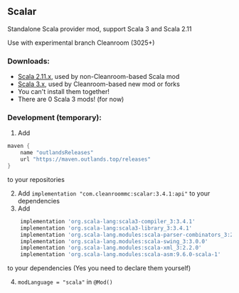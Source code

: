 ## Scalar

Standalone Scala provider mod, support Scala 3 and Scala 2.11

Use with experimental branch Cleanroom (3025+) 

### Downloads:

- [Scala 2.11.x](https://github.com/CleanroomMC/Scalar/releases/tag/2.11.12), used by non-Cleanroom-based Scala mod
- [Scala 3.x](https://github.com/CleanroomMC/Scalar/releases/tag/3.4.1), used by Cleanroom-based new mod or forks
- You can't install them together!
- There are 0 Scala 3 mods! (for now)

### Development (temporary):

1. Add 
```groovy
maven {
    name "outlandsReleases"
    url "https://maven.outlands.top/releases"
}
```
to your repositories

2. Add `implementation "com.cleanroommc:scalar:3.4.1:api"` to your dependencies
3. Add
```groovy
    implementation 'org.scala-lang:scala3-compiler_3:3.4.1'
    implementation 'org.scala-lang:scala3-library_3:3.4.1'
    implementation 'org.scala-lang.modules:scala-parser-combinators_3:2.3.0'
    implementation 'org.scala-lang.modules:scala-swing_3:3.0.0'
    implementation 'org.scala-lang.modules:scala-xml_3:2.2.0'
    implementation 'org.scala-lang.modules:scala-asm:9.6.0-scala-1'
```
to your dependencies (Yes you need to declare them yourself)

4. `modLanguage = "scala"` in `@Mod()`